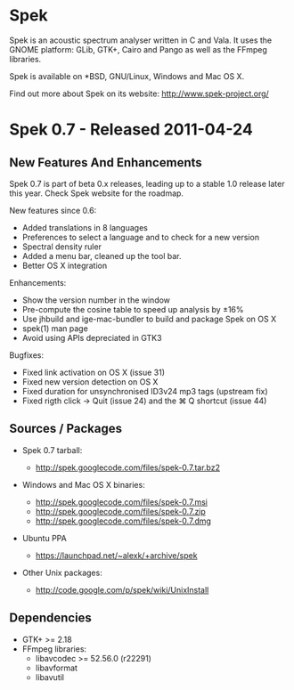 Spek
==============================================================================

Spek is an acoustic spectrum analyser written in C and Vala. It uses the GNOME
platform: GLib, GTK+, Cairo and Pango as well as the FFmpeg libraries.

Spek is available on *BSD, GNU/Linux, Windows and Mac OS X.

Find out more about Spek on its website: <http://www.spek-project.org/>

Spek 0.7 - Released 2011-04-24
==============================================================================

New Features And Enhancements
------------------------------------------------------------------------------

Spek 0.7 is part of beta 0.x releases, leading up to a stable 1.0 release
later this year. Check Spek website for the roadmap.

New features since 0.6:

 * Added translations in 8 languages
 * Preferences to select a language and to check for a new version
 * Spectral density ruler
 * Added a menu bar, cleaned up the tool bar.
 * Better OS X integration

Enhancements:

 * Show the version number in the window
 * Pre-compute the cosine table to speed up analysis by ±16%
 * Use jhbuild and ige-mac-bundler to build and package Spek on OS X
 * spek(1) man page
 * Avoid using APIs depreciated in GTK3

Bugfixes:

 * Fixed link activation on OS X (issue 31)
 * Fixed new version detection on OS X
 * Fixed duration for unsynchronised ID3v24 mp3 tags (upstream fix)
 * Fixed rigth click → Quit (issue 24) and the ⌘ Q shortcut (issue 44)

Sources / Packages
------------------------------------------------------------------------------

 * Spek 0.7 tarball:
   * <http://spek.googlecode.com/files/spek-0.7.tar.bz2>

 * Windows and Mac OS X binaries:
   * <http://spek.googlecode.com/files/spek-0.7.msi>
   * <http://spek.googlecode.com/files/spek-0.7.zip>
   * <http://spek.googlecode.com/files/spek-0.7.dmg>

 * Ubuntu PPA
   * <https://launchpad.net/~alexk/+archive/spek>

 * Other Unix packages:
   * <http://code.google.com/p/spek/wiki/UnixInstall>

Dependencies
------------------------------------------------------------------------------

 * GTK+ >= 2.18
 * FFmpeg libraries:
   * libavcodec >= 52.56.0 (r22291)
   * libavformat
   * libavutil
